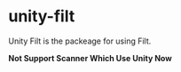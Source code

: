 # unity-filt
Unity Filt is the packeage for using Filt.

**Not Support Scanner Which Use Unity Now**
